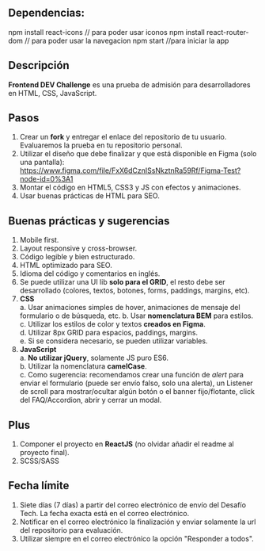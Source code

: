## Dependencias:

npm install react-icons // para poder usar iconos
npm install react-router-dom // para poder usar la navegacion
npm start //para iniciar la app

## Descripción

**Frontend DEV Challenge** es una prueba de admisión para desarrolladores en HTML, CSS, JavaScript.

## Pasos

1. Crear un **fork** y entregar el enlace del repositorio de tu usuario. Evaluaremos la prueba en tu repositorio personal.
2. Utilizar el diseño que debe finalizar y que está disponible en Figma (solo una pantalla): https://www.figma.com/file/FxX6dCznISsNkztnRa59Rf/Figma-Test?node-id=0%3A1
3. Montar el código en HTML5, CSS3 y JS con efectos y animaciones.
4. Usar buenas prácticas de HTML para SEO.

## Buenas prácticas y sugerencias

1. Mobile first.
2. Layout responsive y cross-browser.
3. Código legible y bien estructurado.
4. HTML optimizado para SEO.
5. Idioma del código y comentarios en inglés.
6. Se puede utilizar una UI lib **solo para el GRID**, el resto debe ser desarrollado (colores, textos, botones, forms, paddings, margins, etc).
7. **CSS**  
   a. Usar animaciones simples de hover, animaciones de mensaje del formulario o de búsqueda, etc.
   b. Usar **nomenclatura BEM** para estilos.  
   c. Utilizar los estilos de color y textos **creados en Figma**.  
   d. Utilizar 8px GRID para espacios, paddings, margins.  
   e. Si se considera necesario, se pueden utilizar variables.
8. **JavaScript**  
   a. **No utilizar jQuery**, solamente JS puro ES6.  
   b. Utilizar la nomenclatura **camelCase**.  
   c. Como sugerencia: recomendamos crear una función de _alert_ para enviar el formulario (puede ser envío falso, solo una alerta), un Listener de scroll para mostrar/ocultar algún botón o el banner fijo/flotante, click del FAQ/Accordion, abrir y cerrar un modal.

## Plus

1. Componer el proyecto en **ReactJS** (no olvidar añadir el readme al proyecto final).
2. SCSS/SASS

## Fecha límite

1. Siete días (7 días) a partir del correo electrónico de envío del Desafío Tech. La fecha exacta está en el correo electrónico.
2. Notificar en el correo electrónico la finalización y enviar solamente la url del repositorio para evaluación.
3. Utilizar siempre en el correo electrónico la opción "Responder a todos".
